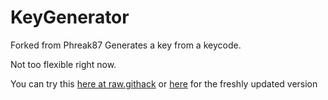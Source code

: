 # KeyGenerator
Forked from Phreak87
Generates a key from a keycode.

Not too flexible right now.

You can try this [here at raw.githack](https://rawcdn.githack.com/santomet/KeyGenerator/85416c072af8a4a544fa0cadcd6a42c261a84ca5/Test2.html) or [here](https://raw.githack.com/santomet/KeyGenerator/master/Test2.html) for the freshly updated version
